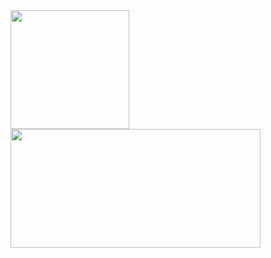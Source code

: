 <!--
### Languages:
<div align="left">
  <img title="JavaScript" width="26px" src="https://raw.githubusercontent.com/github/explore/80688e429a7d4ef2fca1e82350fe8e3517d3494d/topics/javascript/javascript.png" />
  <img title="TypeScript" width="26px" src="https://raw.githubusercontent.com/github/explore/80688e429a7d4ef2fca1e82350fe8e3517d3494d/topics/typescript/typescript.png" />
  <img title="Python" width="26px" src="https://raw.githubusercontent.com/github/explore/80688e429a7d4ef2fca1e82350fe8e3517d3494d/topics/python/python.png" />
  <img title="VBA" width="26px" src="https://raw.githubusercontent.com/github/explore/80688e429a7d4ef2fca1e82350fe8e3517d3494d/topics/visual-basic/visual-basic.png" />
  <img title="Java" width="26px" src="https://i.imgur.com/yeAkG3T.png" />
  <img title="PowerShell" width="26px" src="https://i.imgur.com/0wJufG6.png" />
</div>

### Tools/Frameworks: 
<div align="left">
  <img title="Electron" width="26px" src="https://raw.githubusercontent.com/github/explore/80688e429a7d4ef2fca1e82350fe8e3517d3494d/topics/electron/electron.png" />
  <img title="Visual Studio Code" width="26px" src="https://raw.githubusercontent.com/github/explore/80688e429a7d4ef2fca1e82350fe8e3517d3494d/topics/visual-studio-code/visual-studio-code.png" />
  <img title="React" width="26px" src="https://raw.githubusercontent.com/github/explore/80688e429a7d4ef2fca1e82350fe8e3517d3494d/topics/react/react.png" />
  <img title="Node.js" width="26px" src="https://raw.githubusercontent.com/github/explore/80688e429a7d4ef2fca1e82350fe8e3517d3494d/topics/nodejs/nodejs.png" />
  <img title="HTML5" width="26px" src="https://raw.githubusercontent.com/github/explore/80688e429a7d4ef2fca1e82350fe8e3517d3494d/topics/html/html.png" />
  <img title="CSS3" width="26px" src="https://raw.githubusercontent.com/github/explore/80688e429a7d4ef2fca1e82350fe8e3517d3494d/topics/css/css.png" />
  <img title="Git" width="26px" src="https://raw.githubusercontent.com/devicons/devicon/master/icons/git/git-original.svg" />
  <img title="MySQL" width="26px" src="https://raw.githubusercontent.com/devicons/devicon/master/icons/mysql/mysql-original.svg" />
  <img title="MongoDB" width="26px" src="https://raw.githubusercontent.com/devicons/devicon/master/icons/mongodb/mongodb-original.svg" />
  <img title="jQuery" width="26px" src="https://raw.githubusercontent.com/devicons/devicon/master/icons/jquery/jquery-original.svg" />
  <img title="Express" width="26px" src="https://raw.githubusercontent.com/devicons/devicon/master/icons/express/express-original.svg" />
  <img title="Sequelize" width="26px" src="https://raw.githubusercontent.com/devicons/devicon/master/icons/sequelize/sequelize-original.svg" />
  <img title="JSON" width="26px" src="https://raw.githubusercontent.com/github/explore/80688e429a7d4ef2fca1e82350fe8e3517d3494d/topics/json/json.png" />
  <img title="Bootstrap" width="26px" src="https://raw.githubusercontent.com/github/explore/80688e429a7d4ef2fca1e82350fe8e3517d3494d/topics/bootstrap/bootstrap.png" />
  <img title="Redux" width="26px" src="https://raw.githubusercontent.com/github/explore/80688e429a7d4ef2fca1e82350fe8e3517d3494d/topics/redux/redux.png" />
  <img title="Next" width="26px" src="https://raw.githubusercontent.com/github/explore/28b02bbc9ad9f7a503c43775aebeb515dc2da5fc/topics/nextjs/nextjs.png" />
</div>


### Stats: 
-->
<div align="left">
  <img src="https://github-stats-flame.vercel.app/api?username=omiinaya&count_private=true&theme=dark&show_icons=true&include_all_commits=true" height=190px"></img>
  <img src="https://github-stats-flame.vercel.app/api/top-langs/?username=omiinaya&langs_count=8&layout=compact&theme=dark" height=190px width=400px ></img>
</div>
